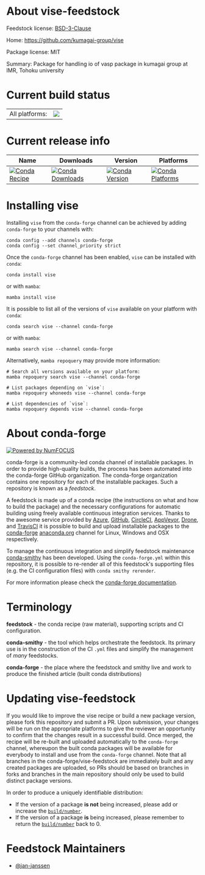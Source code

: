 About vise-feedstock
====================

Feedstock license: [BSD-3-Clause](https://github.com/conda-forge/vise-feedstock/blob/main/LICENSE.txt)

Home: https://github.com/kumagai-group/vise

Package license: MIT

Summary: Package for handling io of vasp package in kumagai group at IMR, Tohoku university

Current build status
====================


<table><tr><td>All platforms:</td>
    <td>
      <a href="https://dev.azure.com/conda-forge/feedstock-builds/_build/latest?definitionId=22110&branchName=main">
        <img src="https://dev.azure.com/conda-forge/feedstock-builds/_apis/build/status/vise-feedstock?branchName=main">
      </a>
    </td>
  </tr>
</table>

Current release info
====================

| Name | Downloads | Version | Platforms |
| --- | --- | --- | --- |
| [![Conda Recipe](https://img.shields.io/badge/recipe-vise-green.svg)](https://anaconda.org/conda-forge/vise) | [![Conda Downloads](https://img.shields.io/conda/dn/conda-forge/vise.svg)](https://anaconda.org/conda-forge/vise) | [![Conda Version](https://img.shields.io/conda/vn/conda-forge/vise.svg)](https://anaconda.org/conda-forge/vise) | [![Conda Platforms](https://img.shields.io/conda/pn/conda-forge/vise.svg)](https://anaconda.org/conda-forge/vise) |

Installing vise
===============

Installing `vise` from the `conda-forge` channel can be achieved by adding `conda-forge` to your channels with:

```
conda config --add channels conda-forge
conda config --set channel_priority strict
```

Once the `conda-forge` channel has been enabled, `vise` can be installed with `conda`:

```
conda install vise
```

or with `mamba`:

```
mamba install vise
```

It is possible to list all of the versions of `vise` available on your platform with `conda`:

```
conda search vise --channel conda-forge
```

or with `mamba`:

```
mamba search vise --channel conda-forge
```

Alternatively, `mamba repoquery` may provide more information:

```
# Search all versions available on your platform:
mamba repoquery search vise --channel conda-forge

# List packages depending on `vise`:
mamba repoquery whoneeds vise --channel conda-forge

# List dependencies of `vise`:
mamba repoquery depends vise --channel conda-forge
```


About conda-forge
=================

[![Powered by
NumFOCUS](https://img.shields.io/badge/powered%20by-NumFOCUS-orange.svg?style=flat&colorA=E1523D&colorB=007D8A)](https://numfocus.org)

conda-forge is a community-led conda channel of installable packages.
In order to provide high-quality builds, the process has been automated into the
conda-forge GitHub organization. The conda-forge organization contains one repository
for each of the installable packages. Such a repository is known as a *feedstock*.

A feedstock is made up of a conda recipe (the instructions on what and how to build
the package) and the necessary configurations for automatic building using freely
available continuous integration services. Thanks to the awesome service provided by
[Azure](https://azure.microsoft.com/en-us/services/devops/), [GitHub](https://github.com/),
[CircleCI](https://circleci.com/), [AppVeyor](https://www.appveyor.com/),
[Drone](https://cloud.drone.io/welcome), and [TravisCI](https://travis-ci.com/)
it is possible to build and upload installable packages to the
[conda-forge](https://anaconda.org/conda-forge) [anaconda.org](https://anaconda.org/)
channel for Linux, Windows and OSX respectively.

To manage the continuous integration and simplify feedstock maintenance
[conda-smithy](https://github.com/conda-forge/conda-smithy) has been developed.
Using the ``conda-forge.yml`` within this repository, it is possible to re-render all of
this feedstock's supporting files (e.g. the CI configuration files) with ``conda smithy rerender``.

For more information please check the [conda-forge documentation](https://conda-forge.org/docs/).

Terminology
===========

**feedstock** - the conda recipe (raw material), supporting scripts and CI configuration.

**conda-smithy** - the tool which helps orchestrate the feedstock.
                   Its primary use is in the construction of the CI ``.yml`` files
                   and simplify the management of *many* feedstocks.

**conda-forge** - the place where the feedstock and smithy live and work to
                  produce the finished article (built conda distributions)


Updating vise-feedstock
=======================

If you would like to improve the vise recipe or build a new
package version, please fork this repository and submit a PR. Upon submission,
your changes will be run on the appropriate platforms to give the reviewer an
opportunity to confirm that the changes result in a successful build. Once
merged, the recipe will be re-built and uploaded automatically to the
`conda-forge` channel, whereupon the built conda packages will be available for
everybody to install and use from the `conda-forge` channel.
Note that all branches in the conda-forge/vise-feedstock are
immediately built and any created packages are uploaded, so PRs should be based
on branches in forks and branches in the main repository should only be used to
build distinct package versions.

In order to produce a uniquely identifiable distribution:
 * If the version of a package **is not** being increased, please add or increase
   the [``build/number``](https://docs.conda.io/projects/conda-build/en/latest/resources/define-metadata.html#build-number-and-string).
 * If the version of a package **is** being increased, please remember to return
   the [``build/number``](https://docs.conda.io/projects/conda-build/en/latest/resources/define-metadata.html#build-number-and-string)
   back to 0.

Feedstock Maintainers
=====================

* [@jan-janssen](https://github.com/jan-janssen/)

